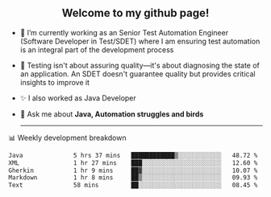 <h2 align="center">Welcome to my github page!</h2>

- 🔭 I’m currently working as an Senior Test Automation Engineer (Software Developer in Test/SDET) where I am ensuring test automation is an integral part of the development process
- 🎩 Testing isn't about assuring quality—it's about diagnosing the state of an application. An SDET doesn't guarantee quality but provides critical insights to improve it
- ✨ I also worked as Java Developer
- 💬 Ask me about **Java, Automation struggles and birds**
  
  -------
  
📊 Weekly development breakdown

<!--START_SECTION:waka-->

```txt
Java              5 hrs 37 mins   ████████████▒░░░░░░░░░░░░   48.72 %
XML               1 hr 27 mins    ███░░░░░░░░░░░░░░░░░░░░░░   12.60 %
Gherkin           1 hr 9 mins     ██▓░░░░░░░░░░░░░░░░░░░░░░   10.07 %
Markdown          1 hr 8 mins     ██▒░░░░░░░░░░░░░░░░░░░░░░   09.93 %
Text              58 mins         ██░░░░░░░░░░░░░░░░░░░░░░░   08.45 %
```

<!--END_SECTION:waka-->
